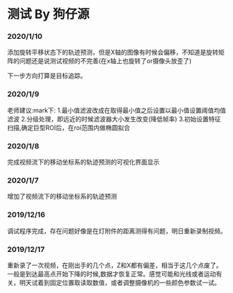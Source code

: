 # 测试 By 狗仔源
### 2020/1/10

添加旋转平移状态下的轨迹预测，但是X轴的图像有时候会偏移，不知道是旋转矩阵的问题还是说测试视频的不完善(在x轴上也旋转了or摄像头放歪了)

下一步方向打算是目标追踪。

### 2020/1/9

老师建议:mark下:
1.最小值滤波改成在取得最小值之后设置以最小值设置阈值均值滤波
2.分级处理，即远近的时候滤波器大小发生改变(降低帧率)
3.初始设置特征扫描,确定巨型ROI后，在roi范围内做椭圆拟合

### 2020/1/8

完成视频流下的移动坐标系的轨迹预测的可视化界面显示

### 2020/1/7

增加了视频流下的移动坐标系的轨迹预测

### 2019/12/16

调试程序完成，存在问题好像是在灯附件的距离测得有问题，明日重新录制视频。

### 2019/12/17

重新录了一次视频，在刚出手的几个点，Z和X都有偏差，相当于这几个点废了。一般是到达最高点开始下降的时候,数据才恢复正常。感觉可能和光线或者运动有关，明天试着到固定位置取读取数值，或者调整摄像机的一些颜色参数试一试。
